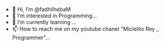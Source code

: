 - 👋 Hi, I’m @fadhilhebaM
- 👀 I’m interested in Programming...
- 🌱 I’m currently learning ...
- 📫 How to reach me on my youtube chanel "Micielito Rey _ Programmer"...

<!---
fadhilhebaM/fadhilhebaM is a ✨ special ✨ repository because its `README.md` (this file) appears on your GitHub profile.
You can click the Preview link to take a look at your changes.
--->
